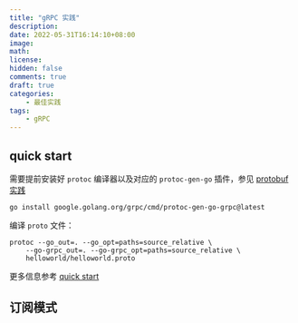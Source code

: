 ```yaml
---
title: "gRPC 实践"
description: 
date: 2022-05-31T16:14:10+08:00
image: 
math: 
license: 
hidden: false
comments: true
draft: true
categories:
    - 最佳实践
tags:
    - gRPC
---
```



## quick start

需要提前安装好 `protoc` 编译器以及对应的 `protoc-gen-go` 插件，参见 [protobuf实践](../protobuf-practices/)

`go install google.golang.org/grpc/cmd/protoc-gen-go-grpc@latest`

编译 `proto` 文件：

```shell
protoc --go_out=. --go_opt=paths=source_relative \
    --go-grpc_out=. --go-grpc_opt=paths=source_relative \
    helloworld/helloworld.proto
```

更多信息参考 [quick start](https://grpc.io/docs/languages/go/quickstart/)

## 订阅模式
